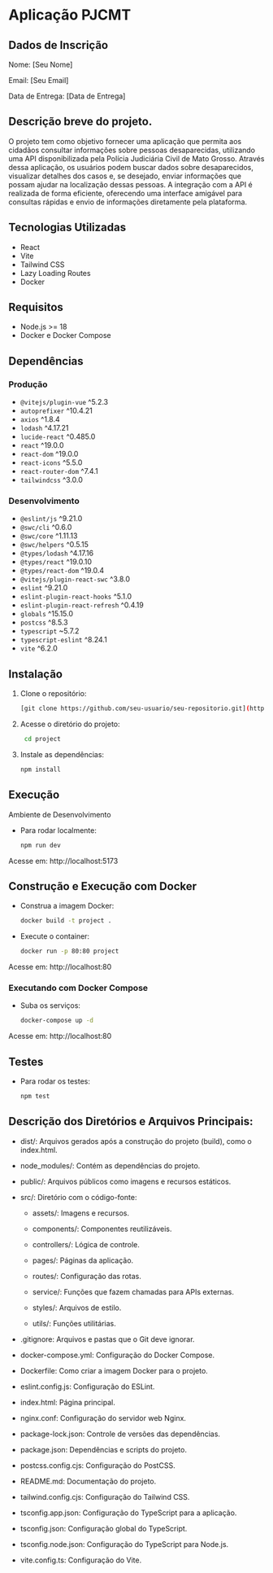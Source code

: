 # Aplicação PJCMT

## Dados de Inscrição
Nome: [Seu Nome]

Email: [Seu Email]

Data de Entrega: [Data de Entrega]

## Descrição breve do projeto.

O projeto tem como objetivo fornecer uma aplicação que permita aos cidadãos consultar informações sobre pessoas desaparecidas, utilizando uma API disponibilizada pela Polícia Judiciária Civil de Mato Grosso. Através dessa aplicação, os usuários podem buscar dados sobre desaparecidos, visualizar detalhes dos casos e, se desejado, enviar informações que possam ajudar na localização dessas pessoas. A integração com a API é realizada de forma eficiente, oferecendo uma interface amigável para consultas rápidas e envio de informações diretamente pela plataforma.

## Tecnologias Utilizadas

- React
- Vite
- Tailwind CSS
- Lazy Loading Routes
- Docker

## Requisitos

- Node.js >= 18
- Docker e Docker Compose

## Dependências

### Produção

- `@vitejs/plugin-vue` ^5.2.3
- `autoprefixer` ^10.4.21
- `axios` ^1.8.4
- `lodash` ^4.17.21
- `lucide-react` ^0.485.0
- `react` ^19.0.0
- `react-dom` ^19.0.0
- `react-icons` ^5.5.0
- `react-router-dom` ^7.4.1
- `tailwindcss` ^3.0.0

### Desenvolvimento

- `@eslint/js` ^9.21.0
- `@swc/cli` ^0.6.0
- `@swc/core` ^1.11.13
- `@swc/helpers` ^0.5.15
- `@types/lodash` ^4.17.16
- `@types/react` ^19.0.10
- `@types/react-dom` ^19.0.4
- `@vitejs/plugin-react-swc` ^3.8.0
- `eslint` ^9.21.0
- `eslint-plugin-react-hooks` ^5.1.0
- `eslint-plugin-react-refresh` ^0.4.19
- `globals` ^15.15.0
- `postcss` ^8.5.3
- `typescript` ~5.7.2
- `typescript-eslint` ^8.24.1
- `vite` ^6.2.0

## Instalação

1. Clone o repositório:
   ```sh
   [git clone https://github.com/seu-usuario/seu-repositorio.git](https://github.com/LayMatos/processo.git)

2. Acesse o diretório do projeto:
   ```sh
    cd project

3. Instale as dependências:
    ```sh
    npm install

## Execução
Ambiente de Desenvolvimento
- Para rodar localmente:
     ```sh
     npm run dev

Acesse em: http://localhost:5173

## Construção e Execução com Docker

- Construa a imagem Docker:
    ```sh
    docker build -t project .

- Execute o container:
    ```sh
    docker run -p 80:80 project

Acesse em: http://localhost:80


### Executando com Docker Compose
- Suba os serviços:
     ```sh
     docker-compose up -d

Acesse em: http://localhost:80


## Testes
- Para rodar os testes:
     ```sh
     npm test

## Descrição dos Diretórios e Arquivos Principais:
- dist/: Arquivos gerados após a construção do projeto (build), como o index.html.

- node_modules/: Contém as dependências do projeto.

- public/: Arquivos públicos como imagens e recursos estáticos.

- src/: Diretório com o código-fonte:

    - assets/: Imagens e recursos.

    - components/: Componentes reutilizáveis.

    - controllers/: Lógica de controle.

    - pages/: Páginas da aplicação.

    - routes/: Configuração das rotas.

    - service/: Funções que fazem chamadas para APIs externas.

    - styles/: Arquivos de estilo.

    - utils/: Funções utilitárias.

- .gitignore: Arquivos e pastas que o Git deve ignorar.

- docker-compose.yml: Configuração do Docker Compose.

- Dockerfile: Como criar a imagem Docker para o projeto.

- eslint.config.js: Configuração do ESLint.

- index.html: Página principal.

- nginx.conf: Configuração do servidor web Nginx.

- package-lock.json: Controle de versões das dependências.

- package.json: Dependências e scripts do projeto.

- postcss.config.cjs: Configuração do PostCSS.

- README.md: Documentação do projeto.

- tailwind.config.cjs: Configuração do Tailwind CSS.

- tsconfig.app.json: Configuração do TypeScript para a aplicação.

- tsconfig.json: Configuração global do TypeScript.

- tsconfig.node.json: Configuração do TypeScript para Node.js.

- vite.config.ts: Configuração do Vite.
